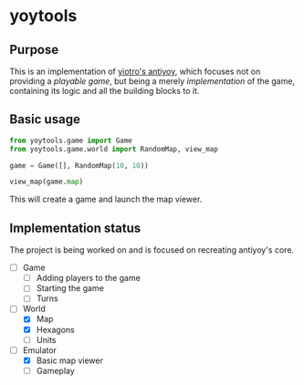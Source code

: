 # yoytools

## Purpose

This is an implementation of [yiotro's antiyoy](https://github.com/yiotro/Antiyoy), which focuses not on providing a *playable game*, but being a merely *implementation* of the game, containing its logic and all the building blocks to it.

## Basic usage

```python
from yoytools.game import Game
from yoytools.game.world import RandomMap, view_map

game = Game([], RandomMap(10, 10))

view_map(game.map)
```

This will create a game and launch the map viewer.

## Implementation status

The project is being worked on and is focused on recreating antiyoy's core.

- [ ] Game
  - [ ] Adding players to the game
  - [ ] Starting the game
  - [ ] Turns

- [ ] World
  - [x] Map
  - [x] Hexagons
  - [ ] Units

- [ ] Emulator
  - [x] Basic map viewer
  - [ ] Gameplay